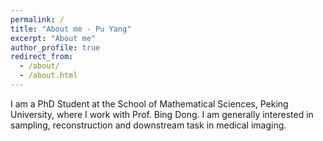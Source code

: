 ```yaml
---
permalink: /
title: "About me - Pu Yang"
excerpt: "About me"
author_profile: true
redirect_from: 
  - /about/
  - /about.html
---
```


I am a PhD Student at the School of Mathematical Sciences, Peking University, where I work with Prof. Bing Dong. I am generally interested in sampling, reconstruction and downstream task in medical imaging. 

